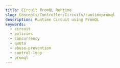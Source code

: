```yaml
---
title: Circuit PromQL Runtime
slug: Concepts/Controller/Circuits/runtimepromql
description: Runtime Circuit using PromQL
keywords:
  - circuit
  - policies
  - concurrency
  - quota
  - abuse-prevention
  - control-loop
  - promql
---
```

